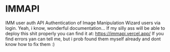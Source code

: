 # IMMAPI
IMM user auth API
Authentication of Image Manipulation Wizard users via login.
Yeah, i know, wonderful documentation...
If my silly ass will be able to deploy this shit properly you can find it at: https://immapi.vercel.app/
If you find errors yan can tell me, but i prob found them myself already and dont know how to fix them :)
